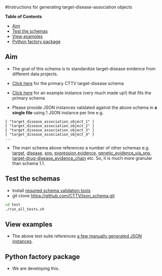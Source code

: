 #Instructions for generating target-disease-association objects

<!-- START doctoc generated TOC please keep comment here to allow auto update -->
<!-- DON'T EDIT THIS SECTION, INSTEAD RE-RUN doctoc TO UPDATE -->
**Table of Contents** 

  - [Aim](#aim)
  - [Test the schemas](#test-the-schemas)
  - [View examples](#view-examples)
  - [Python factory package](#python-factory-package)

<!-- END doctoc generated TOC please keep comment here to allow auto update -->

## Aim

- The goal of this schema is to standardize target-disease evidence from different data projects.

- [Click here](../src/target_disease_association.json) for the primary CTTV target-disease schema

- [Click here](../test/target_disease_assoc/target_disease_association.json) for an example instance (very much made up!) that fits the primary schema

- Please provide JSON instances validated against the above schema in **a single file** using 1 JSON instance per line e.g.
```
{ "target_disease_association_object_1" }
{ "target_disease_association_object_2" }
{ "target_disease_association_object_3" }
{ "target_disease_association_object_4" }
...
```


- The main schema above references a number of other schemas e.g. [target](../src/bioentity/target.json), [disease](../src/bioentity/disease.json), [snp](../src/bioentity/snp.json), [expression evidence](../src/evidence/expression.json), [genetic_evidence_via_snp](../src/evidence/genetics/snp.json), [target-drug-disease_evidence_chain](../src/evidence_chain/drug.json) etc. So, it is much more granular than schema 1.1.

## Test the schemas

- Install [required schema validation tools](../test/README.md)
- git clone https://github.com/CTTV/json_schema.git

```bash
cd test
./run_all_tests.sh
```

## View examples

- The above test suite references [a few manually generated JSON instances](../test). 

## Python factory package

- We are developing this.